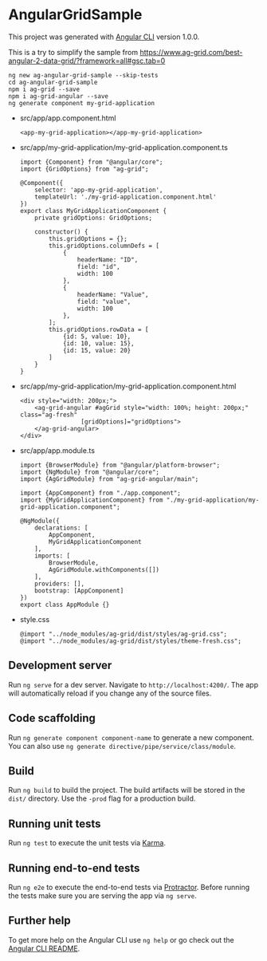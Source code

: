 # AngularGridSample

This project was generated with [Angular CLI](https://github.com/angular/angular-cli) version 1.0.0.

This is a try to simplify the sample from https://www.ag-grid.com/best-angular-2-data-grid/?framework=all#gsc.tab=0


	ng new ag-angular-grid-sample --skip-tests
	cd ag-angular-grid-sample
	npm i ag-grid --save
	npm i ag-grid-angular --save
	ng generate component my-grid-application

* src/app/app.component.html

      <app-my-grid-application></app-my-grid-application>

* src/app/my-grid-application/my-grid-application.component.ts

      import {Component} from "@angular/core";
      import {GridOptions} from "ag-grid";

      @Component({
          selector: 'app-my-grid-application',
          templateUrl: './my-grid-application.component.html'
      })
      export class MyGridApplicationComponent {
          private gridOptions: GridOptions;

          constructor() {
              this.gridOptions = {};
              this.gridOptions.columnDefs = [
                  {
                      headerName: "ID",
                      field: "id",
                      width: 100
                  },
                  {
                      headerName: "Value",
                      field: "value",
                      width: 100
                  },
              ];
              this.gridOptions.rowData = [
                  {id: 5, value: 10},
                  {id: 10, value: 15},
                  {id: 15, value: 20}
              ]
          }
      }

* src/app/my-grid-application/my-grid-application.component.html

      <div style="width: 200px;">
          <ag-grid-angular #agGrid style="width: 100%; height: 200px;" class="ag-fresh"
                       [gridOptions]="gridOptions">
          </ag-grid-angular>
      </div>

* src/app/app.module.ts

      import {BrowserModule} from "@angular/platform-browser";
      import {NgModule} from "@angular/core";
      import {AgGridModule} from "ag-grid-angular/main";

      import {AppComponent} from "./app.component";
      import {MyGridApplicationComponent} from "./my-grid-application/my-grid-application.component";

      @NgModule({
          declarations: [
              AppComponent,
              MyGridApplicationComponent
          ],
          imports: [
              BrowserModule,
              AgGridModule.withComponents([])
          ],
          providers: [],
          bootstrap: [AppComponent]
      })
      export class AppModule {}

* style.css

      @import "../node_modules/ag-grid/dist/styles/ag-grid.css";
      @import "../node_modules/ag-grid/dist/styles/theme-fresh.css";

## Development server

Run `ng serve` for a dev server. Navigate to `http://localhost:4200/`. The app will automatically reload if you change any of the source files.

## Code scaffolding

Run `ng generate component component-name` to generate a new component. You can also use `ng generate directive/pipe/service/class/module`.

## Build

Run `ng build` to build the project. The build artifacts will be stored in the `dist/` directory. Use the `-prod` flag for a production build.

## Running unit tests

Run `ng test` to execute the unit tests via [Karma](https://karma-runner.github.io).

## Running end-to-end tests

Run `ng e2e` to execute the end-to-end tests via [Protractor](http://www.protractortest.org/).
Before running the tests make sure you are serving the app via `ng serve`.

## Further help

To get more help on the Angular CLI use `ng help` or go check out the [Angular CLI README](https://github.com/angular/angular-cli/blob/master/README.md).
